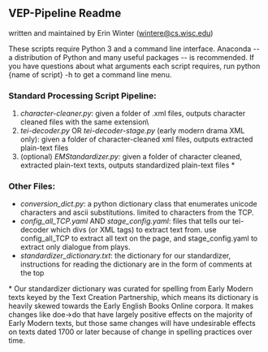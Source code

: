 ## VEP-Pipeline Readme 
written and maintained by Erin Winter (wintere@cs.wisc.edu)

These scripts require Python 3 and a command line interface. Anaconda -- a distribution of Python and many useful packages -- is recommended.
If you have questions about what arguments each script requires, run python {name of script} -h to get a command line menu.

### Standard Processing Script Pipeline:
1. *character-cleaner.py*: given a folder of .xml files, outputs character cleaned files with the same extension\
2. *tei-decoder.py* OR *tei-decoder-stage.py* (early modern drama XML only): given a folder of character-cleaned xml files, outputs extracted plain-text files
3. (optional) *EMStandardizer.py:* given a folder of character cleaned, extracted plain-text texts, outputs standardized plain-text files \*


### Other Files:
- *conversion_dict.py*: a python dictionary class that enumerates unicode characters and ascii substitutions. limited to characters from the TCP.
- *config_all_TCP.yaml* AND *stage_config.yaml*: files that tells our tei-decoder which divs (or XML tags) to extract text from. use config_all_TCP to extract all text on the page, and stage_config.yaml to extract only dialogue from plays.
- *standardizer_dictionary.txt*: the dictionary for our standardizer, instructions for reading the dictionary are in the form of comments at the top

\* Our standardizer dictionary was curated for spelling from Early Modern texts keyed by the Text Creation Partnership, which means its dictionary is heavily skewed towards the Early English Books Online corpora. It makes changes like doe->do that have largely positive effects on the majority of Early Modern texts, but those same changes will have undesirable effects on texts dated 1700 or later because of change in spelling practices over time. 
